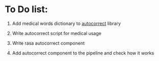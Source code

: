 # To Do list: 

1. Add medical words dictionary to [autocorrect](https://github.com/filyp/autocorrect) library

2. Write autocorrect script for medical usage

3. Write rasa autocorrect component 

4. Add autocorrect component to the pipeline and check how it works 


